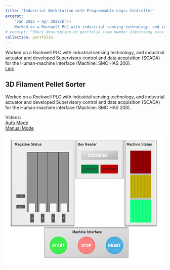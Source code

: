 ```yaml
---
title: "Industrial Workstation with Programmable Logic Controller"
excerpt: 
    "Jan 2022 – Apr 2022<br/>
    Worked on a Rockwell PLC with industrial sensing technology, and industrial actuator and developed Supervisory control and data acquisition (SCADA) for the Human-machine interface (Machine: SMC HAS 200)."
# excerpt: "Short description of portfolio item number 1<br/><img src='/images/500x300.png'>"
collection: portfolio
---
```


Worked on a Rockwell PLC with industrial sensing technology, and industrial actuator and developed Supervisory control and data acquisition (SCADA) for the Human-machine interface (Machine: SMC HAS 200).<br/>
[Link](https://github.com/Tatwik19/Tatwik19.github.io/tree/master/assets/Projects/HAS%20PLC)


## 3D Filament Pellet Sorter

Worked on a Rockwell PLC with industrial sensing technology, and industrial actuator and developed Supervisory control and data acquisition (SCADA) for the Human-machine interface (Machine: SMC HAS 200).

Videos:\
[Auto Mode](https://drive.google.com/file/d/1nFZ3G9hHAkfYh79k1DYMpi_41WU68J7D/view?usp=drive_link) \
[Manual Mode](https://drive.google.com/file/d/1KCGYvSb65EKQRfCQ9AiHpFBMndduPnzX/view?usp=drive_link)


![SCADA Image](https://raw.githubusercontent.com/Tatwik19/Tatwik19.github.io/master/assets/Projects/HAS%20PLC/SCADA.png)



<br />
<br />